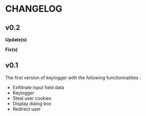 # CHANGELOG

## v0.2

**Update(s)**

**Fix(s)**

## v0.1
The first version of keylogger with the following functionnalities :
- Exfiltrate input field data
- Keylogger
- Steal user cookies
- Display dialog box
- Redirect user
